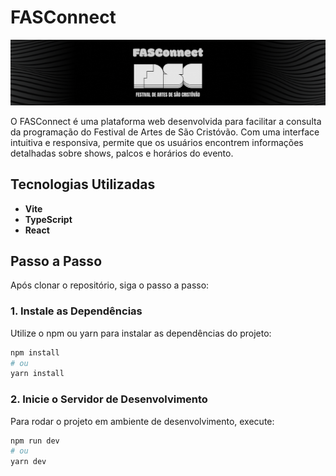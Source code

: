 # FASConnect

![Fasconnect Cover](./src/assets//cover.png)

O FASConnect é uma plataforma web desenvolvida para facilitar a consulta da programação do Festival de Artes de São Cristóvão. Com uma interface intuitiva e responsiva, permite que os usuários encontrem informações detalhadas sobre shows, palcos e horários do evento.

## Tecnologias Utilizadas

- **Vite**
- **TypeScript**
- **React**

## Passo a Passo

Após clonar o repositório, siga o passo a passo:

### 1. Instale as Dependências

Utilize o npm ou yarn para instalar as dependências do projeto:

```bash
npm install
# ou
yarn install
```

### 2. Inicie o Servidor de Desenvolvimento

Para rodar o projeto em ambiente de desenvolvimento, execute:

```bash
npm run dev
# ou
yarn dev
```
